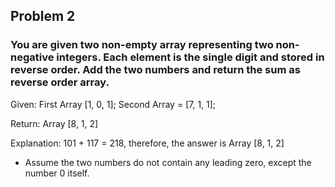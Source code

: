 ## Problem 2

### You are given two non-empty array representing two non-negative integers. Each element is the single digit and stored in reverse order. Add the two numbers and return the sum as reverse order array.

Given:
First Array [1, 0, 1];
Second Array = [7, 1, 1];

Return:
Array [8, 1, 2]

Explanation: 101 + 117 = 218, therefore, the answer is Array [8, 1, 2]

-   Assume the two numbers do not contain any leading zero, except the number 0 itself.
